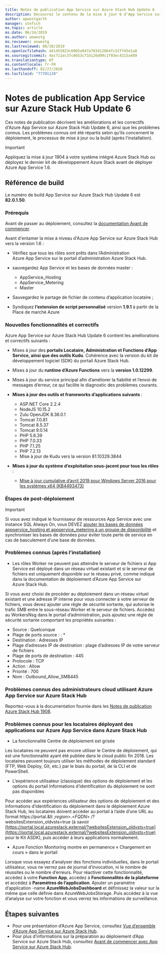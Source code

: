 ```yaml
---
title: Notes de publication App Service sur Azure Stack Hub Update 6
description: Découvrez le contenu de la mise à jour 6 d’App Service sur Azure Stack Hub, les problèmes connus et où la télécharger.
author: apwestgarth
manager: stefsch
ms.topic: article
ms.date: 06/24/2019
ms.author: anwestg
ms.reviewer: anwestg
ms.lastreviewed: 08/20/2019
ms.openlocfilehash: d41455823c6905a947a703412664fc52ff45e1a8
ms.sourcegitcommit: 4ac711ec37c6653c71b126d09c1f93ec4215a489
ms.translationtype: HT
ms.contentlocale: fr-FR
ms.lasthandoff: 02/27/2020
ms.locfileid: "77701120"
---
```

# <a name="app-service-on-azure-stack-hub-update-6-release-notes"></a>Notes de publication App Service sur Azure Stack Hub Update 6

Ces notes de publication décrivent les améliorations et les correctifs d'Azure App Service sur Azure Stack Hub Update 6, ainsi que les problèmes connus. Les problèmes connus ont été répartis selon qu’ils concernent le déploiement, le processus de mise à jour ou la build (après l’installation).

> [!IMPORTANT]
> Appliquez la mise à jour 1904 à votre système intégré Azure Stack Hub ou déployez le dernier kit de développement Azure Stack avant de déployer Azure App Service 1.6.


## <a name="build-reference"></a>Référence de build

Le numéro de build App Service sur Azure Stack Hub Update 6 est **82.0.1.50**.

### <a name="prerequisites"></a>Prérequis

Avant de passer au déploiement, consultez la [documentation Avant de commencer](azure-stack-app-service-before-you-get-started.md).

Avant d'entamer la mise à niveau d'Azure App Service sur Azure Stack Hub vers la version 1.6 :

- Vérifiez que tous les rôles sont prêts dans l’Administration Azure App Service sur le portail d’administration Azure Stack Hub.

- sauvegardez App Service et les bases de données master :
  - AppService_Hosting
  - AppService_Metering
  - Master

- Sauvegardez le partage de fichier de contenu d’application locataire ;

- Syndiquez **l’extension de script personnalisé** version **1.9.1** à partir de la Place de marché Azure

### <a name="new-features-and-fixes"></a>Nouvelles fonctionnalités et correctifs

Azure App Service sur Azure Stack Hub Update 6 contient les améliorations et correctifs suivants :

- Mises à jour des **portails Locataire, Administration et Functions d’App Service, ainsi que des outils Kudu**. Cohérence avec la version du kit de développement logiciel (SDK) du portail Azure Stack Hub.

- Mises à jour du **runtime d’Azure Functions** vers la **version 1.0.12299**.

- Mises à jour du service principal afin d’améliorer la fiabilité et l’envoi de messages d’erreur, ce qui facilite le diagnostic des problèmes courants.

- **Mises à jour des outils et frameworks d’applications suivants** :
  - ASP.NET Core 2.2.4
  - NodeJS 10.15.2
  - Zulu OpenJDK 8.36.0.1
  - Tomcat 7.0.81
  - Tomcat 8.5.37
  - Tomcat 9.0.14
  - PHP 5.6.39
  - PHP 7.0.33
  - PHP 7.1.25
  - PHP 7.2.13
  - Mise à jour de Kudu vers la version 81.10329.3844

- **Mises à jour du système d’exploitation sous-jacent pour tous les rôles** :
  - [Mise à jour cumulative d’avril 2019 pour Windows Server 2016 pour les systèmes x64 (KB4493473)](https://support.microsoft.com/help/4493473/windows-10-update-kb4493473)

### <a name="post-deployment-steps"></a>Étapes de post-déploiement

> [!IMPORTANT]
> Si vous avez indiqué le fournisseur de ressources App Service avec une instance SQL Always On, vous DEVEZ [ajouter les bases de données appservice_hosting et appservice_metering à un groupe de disponibilité](https://docs.microsoft.com/sql/database-engine/availability-groups/windows/availability-group-add-a-database) et synchroniser les bases de données pour éviter toute perte de service en cas de basculement d’une base de données.

### <a name="known-issues-post-installation"></a>Problèmes connus (après l’installation)

- Les rôles Worker ne peuvent pas atteindre le serveur de fichiers si App Service est déployé dans un réseau virtuel existant et si le serveur de fichiers est uniquement disponible sur le réseau privé, comme indiqué dans la documentation de déploiement d’Azure App Service sur Azure Stack Hub.

Si vous avez choisi de procéder au déploiement dans un réseau virtuel existant et une adresse IP interne pour vous connecter à votre serveur de fichiers, vous devez ajouter une règle de sécurité sortante, qui autorise le trafic SMB entre le sous-réseau Worker et le serveur de fichiers. Accédez au WorkersNsg dans le portail d’administration, puis ajoutez une règle de sécurité sortante comportant les propriétés suivantes :
 * Source : Quelconque
 * Plage de ports source : : *
 * Destination : Adresses IP
 * Plage d’adresses IP de destination : plage d’adresses IP de votre serveur de fichiers
 * Plage de ports de destination : 445
 * Protocole : TCP
 * Action : Allow
 * Priorité : 700
 * Nom : Outbound_Allow_SMB445

### <a name="known-issues-for-cloud-admins-operating-azure-app-service-on-azure-stack-hub"></a>Problèmes connus des administrateurs cloud utilisant Azure App Service sur Azure Stack Hub

Reportez-vous à la documentation fournie dans les [Notes de publication Azure Stack Hub 1908](/azure-stack/operator/release-notes?view=azs-1908).

### <a name="known-issues-for-tenants-deploying-applications-on-azure-app-service-on-azure-stack-hub"></a>Problèmes connus pour les locataires déployant des applications sur Azure App Service dans Azure Stack Hub

- La fonctionnalité Centre de déploiement est grisée

Les locataires ne peuvent pas encore utiliser le Centre de déploiement, qui est une fonctionnalité ayant été publiée dans le cloud public fin 2018.  Les locataires peuvent toujours utiliser les méthodes de déploiement standard (FTP, Web Deploy, Git, etc.) par le biais du portail, de la CLI et de PowerShell.

- L’expérience utilisateur (classique) des options de déploiement et les options du portail Informations d’identification du déploiement ne sont pas disponibles

Pour accéder aux expériences utilisateur des options de déploiement et des informations d’identification du déploiement dans le déploiement Azure Stack Hub, les locataires doivent accéder au portail à l’aide d’une URL au format https://portal.&lt ;*region*&gt;.&lt;*FQDN*&gt; /?websitesExtension_oldvsts=true (à savoir [https://portal.local.azurestack.external/?websitesExtension_oldvsts=true](https://portal.local.azurestack.external/?websitesExtension_oldvsts=true) pour le Kit ASDK), puis accéder à leurs applications normalement.

- Azure Fonction Monitoring montre en permanence « Chargement en cours » dans le portail

Lorsque vous essayez d’analyser des fonctions individuelles, dans le portail utilisateur, vous ne verrez pas de journal d’invocation, ni le nombre de réussites ou le nombre d’erreurs.  Pour réactiver cette fonctionnalité, accédez à votre **Function App**, accédez à **Fonctionnalités de la plateforme** et accédez à **Paramètres de l’application**.  Ajouter un paramètre d’application -name **AzureWebJobsDashboard** et définissez la valeur sur la même que celle définie dans AzureWebJobsStorage.  Puis accédez à la vue d’analyse sur votre fonction et vous verrez les informations de surveillance.

## <a name="next-steps"></a>Étapes suivantes

- Pour une présentation d’Azure App Service, consultez [Vue d’ensemble d’Azure App Service sur Azure Stack Hub](azure-stack-app-service-overview.md).
- Pour plus d’informations sur la préparation au déploiement d’App Service sur Azure Stack Hub, consultez [Avant de commencer avec App Service sur Azure Stack Hub](azure-stack-app-service-before-you-get-started.md).
